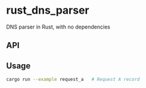 # rust_dns_parser

DNS parser in Rust, with no dependencies

## API

## Usage

```bash
cargo run --example request_a   # Request A record
```
